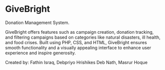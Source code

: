 # GiveBright
Donation Management System.

GiveBright offers features such as campaign creation, donation tracking, and filtering campaigns based on categories like natural disasters, ill health, and food crises. Built using PHP, CSS, and HTML, GiveBright ensures smooth functionality and a visually appealing interface to enhance user experience and inspire generosity.

Created by: Fathin Israq, Debpriyo Hrishikes Deb Nath, Masrur Hoque
